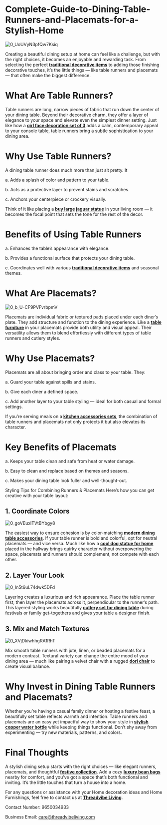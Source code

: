 # Complete-Guide-to-Dining-Table-Runners-and-Placemats-for-a-Stylish-Home
![0_UoUVyN3pfQw7Ksiq](https://github.com/user-attachments/assets/b6cca48e-e8b2-4e5a-afee-8a3ab8e02add)

Creating a beautiful dining setup at home can feel like a challenge, but with the right choices, it becomes an enjoyable and rewarding task. From selecting the perfect **[traditional decorative items](https://threadvibeliving.com/collections/home-decor)** to adding those finishing decorative touches, it’s the little things — like table runners and placemats — that often make the biggest difference.

# What Are Table Runners?
Table runners are long, narrow pieces of fabric that run down the center of your dining table. Beyond their decorative charm, they offer a layer of elegance to your space and elevate even the simplest dinner setting. Just like how a **[girl face decoration set of 3](https://threadvibeliving.com/products/abstract-lady-face-hand-on-eye-sculpture-office-home-decor-height-22-cm)** adds a calm, contemporary appeal to your console table, table runners bring a subtle sophistication to your dining area.

# Why Use Table Runners?
A dining table runner does much more than just sit pretty. It

a. Adds a splash of color and pattern to your table.

b. Acts as a protective layer to prevent stains and scratches.

c. Anchors your centerpiece or crockery visually.

Think of it like placing a **[buy large jaguar statue](https://threadvibeliving.com/products/pair-of-golden-black-geometric-panther-showpiece-statue-figurine)** in your living room — it becomes the focal point that sets the tone for the rest of the decor.

# Benefits of Using Table Runners
a. Enhances the table’s appearance with elegance.

b. Provides a functional surface that protects your dining table.

c. Coordinates well with various **[traditional decorative items](https://threadvibeliving.com/collections/home-decor)** and seasonal themes.

# What Are Placemats?
![0_b_U-CF9PVFvrbpmV](https://github.com/user-attachments/assets/e3bda71a-98f6-4a3e-a9f5-2995325c058b)

Placemats are individual fabric or textured pads placed under each diner’s plate. They add structure and function to the dining experience. Like a **[table furniture](https://threadvibeliving.com/collections/table)** in your placemats provide both utility and visual appeal. Their versatility allows them to blend effortlessly with different types of table runners and cutlery styles.

# Why Use Placemats?
Placemats are all about bringing order and class to your table. They:

a. Guard your table against spills and stains.

b. Give each diner a defined space.

c. Add another layer to your table styling — ideal for both casual and formal settings.

If you’re serving meals on a **[kitchen accessories sets](https://threadvibeliving.com/collections/kitchen-ware)**, the combination of table runners and placemats not only protects it but also elevates its character.

# Key Benefits of Placemats
a. Keeps your table clean and safe from heat or water damage.

b. Easy to clean and replace based on themes and seasons.

c. Makes your dining table look fuller and well-thought-out.

Styling Tips for Combining Runners & Placemats
Here’s how you can get creative with your table layout:

## 1. Coordinate Colors
![0_goVEuxlTVtBYbgy8](https://github.com/user-attachments/assets/53e76155-c386-4a8e-b236-52e103206f2f)

The easiest way to ensure cohesion is by color-matching **[modern dining table accessories](https://threadvibeliving.com/collections/dining-set-mega-menu)**. If your table runner is bold and colorful, opt for neutral placemats — and vice versa. Much like how a **[cool dog statue for home](https://threadvibeliving.com/products/cool-dog-figurine-for-home-decor)** placed in the hallway brings quirky character without overpowering the space, placemats and runners should complement, not compete with each other.

## 2. Layer Your Look
![0_In5t6uL74dwk5DFd](https://github.com/user-attachments/assets/59c5efb6-62b9-4325-8ba8-05dabb9da690)

Layering creates a luxurious and rich appearance. Place the table runner first, then layer the placemats across it, perpendicular to the runner’s path. This layered styling works beautifully **[cutlery set for dining table](https://threadvibeliving.com/collections/cutlery)** during festivals or family get-togethers and gives your table a designer finish.

## 3. Mix and Match Textures
![0_XVjDkiwhhgRA1RhT](https://github.com/user-attachments/assets/f2056216-b8aa-4101-bd0f-bce4fca86f12)

Mix smooth table runners with jute, linen, or beaded placemats for a modern contrast. Textural variety can change the entire mood of your dining area — much like pairing a velvet chair with a rugged **[dori chair](https://threadvibeliving.com/products/dori-stool)** to create visual balance.

# Why Invest in Dining Table Runners and Placemats?
Whether you’re having a casual family dinner or hosting a festive feast, a beautifully set table reflects warmth and intention. Table runners and placemats are an easy yet impactful way to show your style in **[stylish copper water bottle](https://threadvibeliving.com/collections/copper-bottle)** while keeping things functional. Don’t shy away from experimenting — try new materials, patterns, and colors.

# Final Thoughts
A stylish dining setup starts with the right choices — like elegant runners, placemats, and thoughtful **[festive collection](https://threadvibeliving.com/collections/festive-collection)**. Add a cozy **[luxury bean bags](https://threadvibeliving.com/collections/bean-bag)** nearby for comfort, and you’ve got a space that’s both functional and inviting. It’s the little touches that turn a house into a home.

For any questions or assistance with your Home decoration ideas and Home Furnishings, feel free to contact us at **[Threadvibe Living](https://threadvibeliving.com/)**.

Contact Number: 9650034933

Business Email: care@threadvibeliving.com
